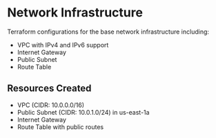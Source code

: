 # Network Infrastructure
Terraform configurations for the base network infrastructure including:
- VPC with IPv4 and IPv6 support
- Internet Gateway
- Public Subnet
- Route Table

## Resources Created
- VPC (CIDR: 10.0.0.0/16)
- Public Subnet (CIDR: 10.0.1.0/24) in us-east-1a
- Internet Gateway
- Route Table with public routes
